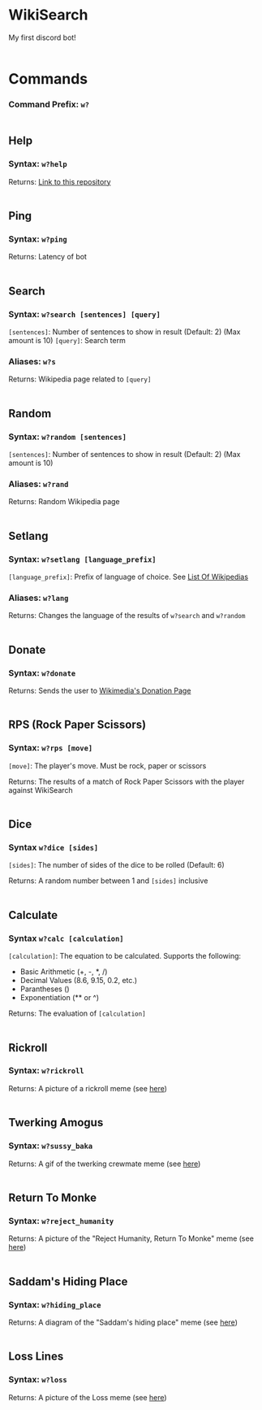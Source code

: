 # WikiSearch
My first discord bot! 
<br><br>

# Commands
### Command Prefix: ```w?```<br><br>

## Help
### Syntax: ```w?help```

Returns: [Link to this repository](https://github.com/Not-TNB/WikiSearch)
<br><br>

## Ping
### Syntax: ```w?ping```

Returns: Latency of bot
<br><br>

## Search
### Syntax: ```w?search [sentences] [query]```
 ```[sentences]```: Number of sentences to show in result (Default: 2) (Max amount is 10)
 ```[query]```: Search term<br>
 
### Aliases: ```w?s```

Returns: Wikipedia page related to ```[query]```
<br><br>

## Random
### Syntax: ```w?random [sentences]```
```[sentences]```: Number of sentences to show in result (Default: 2) (Max amount is 10)

### Aliases: ```w?rand```

Returns: Random Wikipedia page
<br><br>

## Setlang
### Syntax: ```w?setlang [language_prefix]```
```[language_prefix]```: Prefix of language of choice. See [List Of Wikipedias](https://en.wikipedia.org/wiki/List_of_Wikipedias)

### Aliases: ```w?lang```

Returns: Changes the language of the results of ```w?search``` and ```w?random```
<br><br>

## Donate
### Syntax: ```w?donate```

Returns: Sends the user to [Wikimedia's Donation Page](https://donate.wikimedia.org/w/index.php?title=Special:LandingPage)
<br><br>

## RPS (Rock Paper Scissors)
### Syntax: ```w?rps [move]```
```[move]```: The player's move. Must be rock, paper or scissors

Returns: The results of a match of Rock Paper Scissors with the player against WikiSearch
<br><br>

## Dice
### Syntax ```w?dice [sides]```
```[sides]```: The number of sides of the dice to be rolled (Default: 6)

Returns: A random number between 1 and ```[sides]``` inclusive
<br><br>

## Calculate
### Syntax ```w?calc [calculation]```
```[calculation]```: The equation to be calculated. Supports the following:
  - Basic Arithmetic (+, -, *, /)
  - Decimal Values (8.6, 9.15, 0.2, etc.)
  - Parantheses ()
  - Exponentiation (** or ^)

Returns: The evaluation of ```[calculation]```
<br><br>

## Rickroll
### Syntax: ```w?rickroll```

Returns: A picture of a rickroll meme (see [here](Wikipedia%20Searcher/say_goodbye.jpg))
<br><br>

## Twerking Amogus
### Syntax: ```w?sussy_baka```

Returns: A gif of the twerking crewmate meme (see [here](Wikipedia%20Searcher/amogus.gif))
<br><br>

## Return To Monke
### Syntax: ```w?reject_humanity```

Returns: A picture of the "Reject Humanity, Return To Monke" meme (see [here](Wikipedia%20Searcher/return_to_monke.jpg))
<br><br>

## Saddam's Hiding Place
### Syntax: ```w?hiding_place```

Returns: A diagram of the "Saddam's hiding place" meme (see [here](Wikipedia%20Searcher/hiding_place.png))
<br><br>

## Loss Lines
### Syntax: ```w?loss```

Returns: A picture of the Loss meme (see [here](Wikipedia%20Searcher/loss.jpg))
